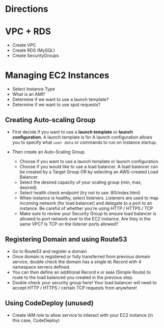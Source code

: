 # Directions

# VPC + RDS

- Create VPC
- Create RDS (MySQL)
- Create SecurityGroups

# Managing EC2 Instances

- Select Instance Type
- What is an AMI?
- Determine if we want to use a launch template?
- Determine if we want to use spot requests?


## Creating Auto-scaling Group

- First decide if you want to use a **launch template** or **launch configuration**.
A launch template is for
A launch configuration allows you to specify what `user data` or commands to run on instance startup.

- Then create an Auto-Scaling Group. 
  - Choose if you want to use a launch template or launch configuration.
  - Choose if you would like to use a load balancer. A load balancer can be created by a Target Group OR by selecting an AWS-created Load Balancer.
  - Select the desired capacity of your scaling group (min, max, desired).
  - Select health check endpoint (try not to use :80/index.html)
  - When instance is healthy, select listeners. Listeners are used to map incoming network (for load balancer) and delegate to a port to an instance. Be careful of whether you're using HTTP / HTTPS / TCP
  - Make sure to review your Security Group to ensure load balancer is allowed to port network over to the EC2 instance. Are they in the same VPC? Is TCP on the listener ports allowed?

## Registering Domain and using Route53

- Go to Route53 and register a domain
- Once domain is registered or fully transferred from previous domain service, double check the domain has a single `NS` Record with 4 namespace servers defined.
- You can then define an additional Record `A` or `AAAA` (Simple Route) to route to the load balanced you created in the previous step.
- Double check your security group here! Your load balancer will need to accept HTTP / HTTPS / certain TCP requests from anywhere!

## Using CodeDeploy (unused)

- Create IAM role to allow service to interact with your EC2 instance (in this case, CodeDeploy)